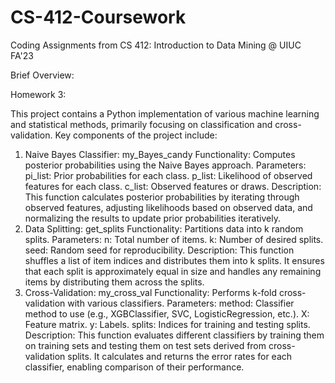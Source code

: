 # CS-412-Coursework
Coding Assignments from CS 412: Introduction to Data Mining @ UIUC FA'23

Brief Overview:

Homework 3:

This project contains a Python implementation of various machine learning and statistical methods, primarily focusing on classification and cross-validation. Key components of the project include:
1. Naive Bayes Classifier: my_Bayes_candy
Functionality: Computes posterior probabilities using the Naive Bayes approach.
Parameters:
pi_list: Prior probabilities for each class.
p_list: Likelihood of observed features for each class.
c_list: Observed features or draws.
Description: This function calculates posterior probabilities by iterating through observed features, adjusting likelihoods based on observed data, and normalizing the results to update prior probabilities iteratively.
2. Data Splitting: get_splits
Functionality: Partitions data into k random splits.
Parameters:
n: Total number of items.
k: Number of desired splits.
seed: Random seed for reproducibility.
Description: This function shuffles a list of item indices and distributes them into k splits. It ensures that each split is approximately equal in size and handles any remaining items by distributing them across the splits.
3. Cross-Validation: my_cross_val
Functionality: Performs k-fold cross-validation with various classifiers.
Parameters:
method: Classifier method to use (e.g., XGBClassifier, SVC, LogisticRegression, etc.).
X: Feature matrix.
y: Labels.
splits: Indices for training and testing splits.
Description: This function evaluates different classifiers by training them on training sets and testing them on test sets derived from cross-validation splits. It calculates and returns the error rates for each classifier, enabling comparison of their performance.
